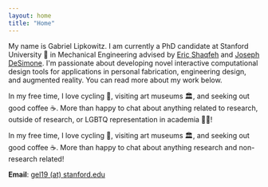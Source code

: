 ```yaml
---
layout: home
title: "Home"
---
```


<p class='fw-light'>My name is Gabriel Lipkowitz. I am currently a PhD candidate at Stanford University 🌲 in Mechanical Engineering advised by <a href="https://cheme.stanford.edu/people/eric-shaqfeh">Eric Shaqfeh</a> and <a href="https://profiles.stanford.edu/joseph-desimone">Joseph DeSimone</a>. I'm passionate about developing novel interactive computational design tools for applications in personal fabrication, engineering design, and augmented reality. You can read more about my work below.</p>

<p class='fw-light'>In my free time, I love cycling 🚴, visiting art museums 🏛️, and seeking out good coffee ☕️. More than happy to chat about anything related to research, outside of research, or LGBTQ representation in academia 🏳️‍🌈!</p>
<!-- My name is Gabriel Lipkowitz. I am currently a PhD candidate at Stanford University in Mechanical Engineering advised by [Eric Shaqfeh](https://cheme.stanford.edu/people/eric-shaqfeh) and [Joseph DeSimone](https://profiles.stanford.edu/joseph-desimone). I'm passionate about developing novel interactive computational design tools for applications in personal fabrication, engineering design, and augmented reality. You can read more about my work below. -->

In my free time, I love cycling 🚴, visiting art museums 🏛️, and seeking out good coffee ☕️. More than happy to chat about anything research and non-research related! 

**Email**: [gel19 (at) stanford.edu](mailto:gel19@stanford.edu)

<!-- My name is Gabriel Lipkowitz. I am currently a PhD candidate in Mechanical Engineering at Stanford University advised by [Eric Shaqfeh](https://cheme.stanford.edu/people/eric-shaqfeh) and [Joseph DeSimone](https://profiles.stanford.edu/joseph-desimone). My research focuses on combining novel additive manufacturing processes and generative design methodologies. If you'd like to learn more about my most recent work, feel free to read about the recently introduced injection continuous liquid interface production (iCLIP) method below. -->